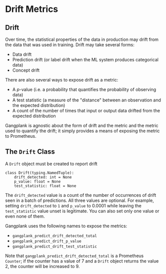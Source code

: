 # Drift Metrics
## Drift
Over time, the statistical properties of the data in production may drift from the data that was used in training. Drift may take several forms:
 * Data drift
 * Prediction drift (or label drift when the ML system produces categorical data)
 * Concept drift

There are also several ways to expose drift as a metric:
 * A *p*-value (i.e. a probability that quantifies the probability of observing data)
 * A test statistic (a measure of the "distance" between an observation and the expected distribution)
 * A count of the number of times that input or output data drifted from the expected distribution

Gangplank is agnostic about the form of drift and the metric and the metric used to quantify the drift; it simply provides a means of exposing the
metric to Prometheus.

## The `Drift` Class
A `Drift` object must be created to report drift

```
class Drift(typing.NamedTuple):
    drift_detected: int = None
    p_value: float = None
    test_statistic: float = None
```

The `drift_detected` value is a count of the number of occurrences of drift seen in a batch of predictions. All three values are optional. For example, setting `drift_detected` to `1` and `p_value` to 0.0001 while leaving the `test_statistic` value unset is legitimate. You can also set only one value or even none of them.

Gangplank uses the following names to expose the metrics:
 * `gangplank_predict_drift_detected_total`
 * `gangplank_predict_drift_p_value`
 * `gangplank_predict_drift_test_statistic`

Note that `gangplank_predict_drift_detected_total` is a Prometheus `Counter`; if the counter has a value of 7 and a `Drift` object returns the value 2, the counter will be increased to 9.
